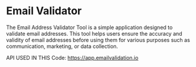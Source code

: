 # Email Validator

The Email Address Validator Tool is a simple application designed to validate email addresses. This tool helps users ensure the accuracy and validity of email addresses before using them for various purposes such as communication, marketing, or data collection.

API USED IN THIS Code: https://app.emailvalidation.io


